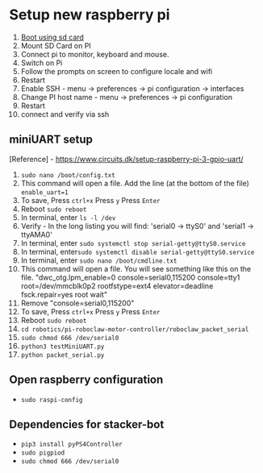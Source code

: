 # Setup new raspberry pi
1. [Boot using sd card](https://projects.raspberrypi.org/en/projects/raspberry-pi-setting-up)
2. Mount SD Card on PI
3. Connect pi to monitor, keyboard and mouse.
4. Switch on Pi
5. Follow the prompts on screen to configure locale and wifi
6. Restart
7. Enable SSH - menu -> preferences -> pi configuration -> interfaces
8. Change PI host name -  menu -> preferences -> pi configuration
9. Restart
10. connect and verify via ssh

## miniUART setup
[Reference] - https://www.circuits.dk/setup-raspberry-pi-3-gpio-uart/
1. `sudo nano /boot/config.txt`
2. This command will open a file. Add the line (at the bottom of the file) `enable_uart=1`
3. To save, Press `ctrl+x` Press `y` Press `Enter`
4. Reboot `sudo reboot`
5. In terminal, enter `ls -l /dev`
6. Verify - In the long listing you will find: 'serial0 -> ttyS0' and 'serial1 -> ttyAMA0'
7. In terminal, enter `sudo systemctl stop serial-getty@ttyS0.service`
8. In terminal, enter`sudo systemctl disable serial-getty@ttyS0.service`
9. In terminal, enter `sudo nano /boot/cmdline.txt`
10. This command will open a file. You will see something like this on the file. "dwc_otg.lpm_enable=0 console=serial0,115200 console=tty1 root=/dev/mmcblk0p2 rootfstype=ext4 elevator=deadline fsck.repair=yes root wait"
10. Remove "console=serial0,115200"
11. To save, Press `ctrl+x` Press `y` Press `Enter`
12. Reboot `sudo reboot`
13. `cd robotics/pi-roboclaw-motor-controller/roboclaw_packet_serial`
14. `sudo chmod 666 /dev/serial0`
15. `python3 testMiniUART.py`
16. `python packet_serial.py`

## Open raspberry configuration
- `sudo raspi-config`

## Dependencies for stacker-bot
- `pip3 install pyPS4Controller`
- `sudo pigpiod`
- `sudo chmod 666 /dev/serial0`



